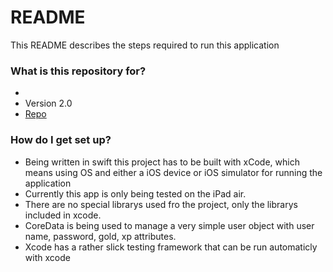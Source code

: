 # README #

This README describes the steps required to run this application

### What is this repository for? ###

* 
* Version 2.0
* [Repo](https://bitbucket.org/csci426/towerdefense)

### How do I get set up? ###

* Being written in swift this project has to be built with xCode, which means using OS and either a iOS device or iOS simulator for running the application
* Currently this app is only being tested on the iPad air.
* There are no special librarys used fro the project, only the librarys included in xcode.
* CoreData is being used to manage a very simple user object with user name, password, gold, xp attributes.
* Xcode has a rather slick testing framework that can be run automaticly with xcode